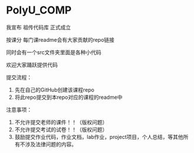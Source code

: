 # PolyU_COMP
我宣布 祖传代码库 正式成立

按课分 每门课readme会有大家贡献的repo链接

同时会有一个src文件夹里面是各种小代码

欢迎大家踊跃提供代码

提交流程：
1. 先在自己的GitHub创建该课程repo
2. 将此repo提交到本repo对应的课程的readme中

注意事项：
1. 不允许提交老师的课件！！（版权问题）
2. 不允许提交考试的试卷！！（版权问题）
3. 鼓励提交作业代码，作业文档，lab作业，project项目，个人总结，等其他所有不涉及法律问题的内容。
